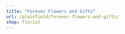 ```yaml
---
title: "Forever Flowers and Gifts"
url: /plainfield/forever-flowers-and-gifts/
shop: florist
---
```

